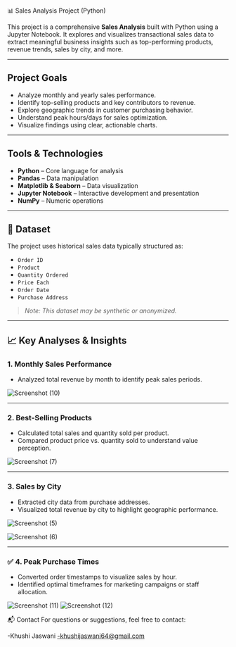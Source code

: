  📊 Sales Analysis Project (Python)

This project is a comprehensive **Sales Analysis** built with Python using a Jupyter Notebook. It explores and visualizes transactional sales data to extract meaningful business insights such as top-performing products, revenue trends, sales by city, and more.

---

## Project Goals

- Analyze monthly and yearly sales performance.
- Identify top-selling products and key contributors to revenue.
- Explore geographic trends in customer purchasing behavior.
- Understand peak hours/days for sales optimization.
- Visualize findings using clear, actionable charts.

---

##  Tools & Technologies

- **Python** – Core language for analysis
- **Pandas** – Data manipulation
- **Matplotlib & Seaborn** – Data visualization
- **Jupyter Notebook** – Interactive development and presentation
- **NumPy** – Numeric operations

---

## 📁 Dataset

The project uses historical sales data typically structured as:

- `Order ID`
- `Product`
- `Quantity Ordered`
- `Price Each`
- `Order Date`
- `Purchase Address`

> _Note: This dataset may be synthetic or anonymized._

---

## 📈 Key Analyses & Insights

### 1. Monthly Sales Performance

- Analyzed total revenue by month to identify peak sales periods.


![Screenshot (10)](https://github.com/user-attachments/assets/394588cc-6480-43c4-bf1f-165999a926ab)



---

###  2. Best-Selling Products

- Calculated total sales and quantity sold per product.
- Compared product price vs. quantity sold to understand value perception.

![Screenshot (7)](https://github.com/user-attachments/assets/cae41ef3-f053-4a6b-9d28-74624b1c7390)


---

###  3. Sales by City

- Extracted city data from purchase addresses.
- Visualized total revenue by city to highlight geographic performance.

![Screenshot (5)](https://github.com/user-attachments/assets/6b08a248-556c-432a-935e-74414ceb14fc)

![Screenshot (6)](https://github.com/user-attachments/assets/0250232d-f85c-42bf-9230-2b3365fb1e26)

---

### ✅ 4. Peak Purchase Times

- Converted order timestamps to visualize sales by hour.
- Identified optimal timeframes for marketing campaigns or staff allocation.

![Screenshot (11)](https://github.com/user-attachments/assets/d690660f-9215-47d6-a4ba-cbb9a5ceb5d8)
![Screenshot (12)](https://github.com/user-attachments/assets/d99c36b3-3caf-4375-b060-0c3ddb26ec5b)

📬 Contact For questions or suggestions, feel free to contact:

-Khushi Jaswani -khushijaswani64@gmail.com
